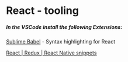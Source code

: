# React -  tooling



##### In the VSCode install the following Extensions:



[Sublime Babel](<https://marketplace.visualstudio.com/items?itemName=joshpeng.sublime-babel-vscode>) - Syntax highlighting for React

[React | Redux | React Native snippets](<https://marketplace.visualstudio.com/items?itemName=dsznajder.es7-react-js-snippets>) 

